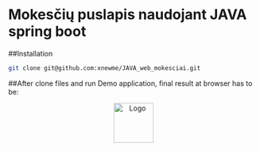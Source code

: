# Mokesčių puslapis naudojant JAVA spring boot
##Installation
```sh
git clone git@github.com:xnewme/JAVA_web_mokesciai.git
```
##After clone files and run Demo application, final result at browser has to be:
<div align="center">
  <a href="https://github.com/github_username/repo_name">
    <img src="https://user-images.githubusercontent.com/34888105/168647727-15f1ee08-b9e4-4ea6-889f-5a1aa9fa3afd.png" alt="Logo" width="80" height="80">
  </a>

